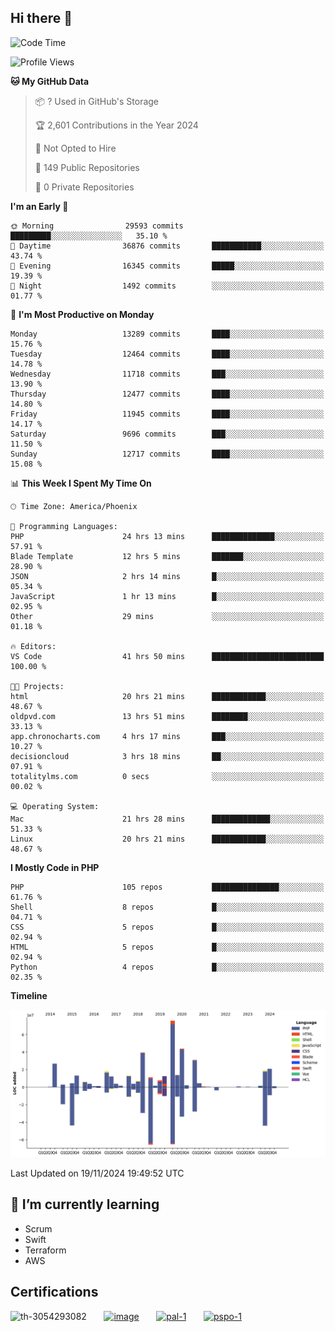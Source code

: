 ## Hi there 👋

<!--START_SECTION:waka-->
![Code Time](http://img.shields.io/badge/Code%20Time-10%2C361%20hrs%2046%20mins-blue)

![Profile Views](http://img.shields.io/badge/Profile%20Views-1-blue)

**🐱 My GitHub Data** 

> 📦 ? Used in GitHub's Storage 
 > 
> 🏆 2,601 Contributions in the Year 2024
 > 
> 🚫 Not Opted to Hire
 > 
> 📜 149 Public Repositories 
 > 
> 🔑 0 Private Repositories 
 > 
**I'm an Early 🐤** 

```text
🌞 Morning                29593 commits       █████████░░░░░░░░░░░░░░░░   35.10 % 
🌆 Daytime                36876 commits       ███████████░░░░░░░░░░░░░░   43.74 % 
🌃 Evening                16345 commits       █████░░░░░░░░░░░░░░░░░░░░   19.39 % 
🌙 Night                  1492 commits        ░░░░░░░░░░░░░░░░░░░░░░░░░   01.77 % 
```
📅 **I'm Most Productive on Monday** 

```text
Monday                   13289 commits       ████░░░░░░░░░░░░░░░░░░░░░   15.76 % 
Tuesday                  12464 commits       ████░░░░░░░░░░░░░░░░░░░░░   14.78 % 
Wednesday                11718 commits       ███░░░░░░░░░░░░░░░░░░░░░░   13.90 % 
Thursday                 12477 commits       ████░░░░░░░░░░░░░░░░░░░░░   14.80 % 
Friday                   11945 commits       ████░░░░░░░░░░░░░░░░░░░░░   14.17 % 
Saturday                 9696 commits        ███░░░░░░░░░░░░░░░░░░░░░░   11.50 % 
Sunday                   12717 commits       ████░░░░░░░░░░░░░░░░░░░░░   15.08 % 
```


📊 **This Week I Spent My Time On** 

```text
🕑︎ Time Zone: America/Phoenix

💬 Programming Languages: 
PHP                      24 hrs 13 mins      ██████████████░░░░░░░░░░░   57.91 % 
Blade Template           12 hrs 5 mins       ███████░░░░░░░░░░░░░░░░░░   28.90 % 
JSON                     2 hrs 14 mins       █░░░░░░░░░░░░░░░░░░░░░░░░   05.34 % 
JavaScript               1 hr 13 mins        █░░░░░░░░░░░░░░░░░░░░░░░░   02.95 % 
Other                    29 mins             ░░░░░░░░░░░░░░░░░░░░░░░░░   01.18 % 

🔥 Editors: 
VS Code                  41 hrs 50 mins      █████████████████████████   100.00 % 

🐱‍💻 Projects: 
html                     20 hrs 21 mins      ████████████░░░░░░░░░░░░░   48.67 % 
oldpvd.com               13 hrs 51 mins      ████████░░░░░░░░░░░░░░░░░   33.13 % 
app.chronocharts.com     4 hrs 17 mins       ███░░░░░░░░░░░░░░░░░░░░░░   10.27 % 
decisioncloud            3 hrs 18 mins       ██░░░░░░░░░░░░░░░░░░░░░░░   07.91 % 
totalitylms.com          0 secs              ░░░░░░░░░░░░░░░░░░░░░░░░░   00.02 % 

💻 Operating System: 
Mac                      21 hrs 28 mins      █████████████░░░░░░░░░░░░   51.33 % 
Linux                    20 hrs 21 mins      ████████████░░░░░░░░░░░░░   48.67 % 
```

**I Mostly Code in PHP** 

```text
PHP                      105 repos           ███████████████░░░░░░░░░░   61.76 % 
Shell                    8 repos             █░░░░░░░░░░░░░░░░░░░░░░░░   04.71 % 
CSS                      5 repos             █░░░░░░░░░░░░░░░░░░░░░░░░   02.94 % 
HTML                     5 repos             █░░░░░░░░░░░░░░░░░░░░░░░░   02.94 % 
Python                   4 repos             █░░░░░░░░░░░░░░░░░░░░░░░░   02.35 % 
```



**Timeline**

![Lines of Code chart](https://raw.githubusercontent.com/mikebronner/mikebronner/master/assets/bar_graph.png)


 Last Updated on 19/11/2024 19:49:52 UTC
<!--END_SECTION:waka-->

<!--
**mikebronner/mikebronner** is a ✨ _special_ ✨ repository because its `README.md` (this file) appears on your GitHub profile.

Here are some ideas to get you started:

- 🔭 I’m currently working on ...
- 🌱 I’m currently learning ...
- 👯 I’m looking to collaborate on ...
- 🤔 I’m looking for help with ...
- 💬 Ask me about ...
- 📫 How to reach me: ...
- 😄 Pronouns: ...
- ⚡ Fun fact: ...
-->

## 🌱 I’m currently learning

- Scrum
- Swift
- Terraform
- AWS

## Certifications

![th-3054293082](https://user-images.githubusercontent.com/1791050/208267034-c5006f82-ae89-41eb-9478-7106c5aba070.jpg)
&nbsp;&nbsp;&nbsp;&nbsp;&nbsp;
[![image](https://user-images.githubusercontent.com/1791050/208267032-13c8c426-f627-448d-b23e-e3dd74b6712a.png)](https://www.credly.com/users/mike-bronner)
&nbsp;&nbsp;&nbsp;&nbsp;&nbsp;
[![pal-1](https://github.com/mikebronner/mikebronner/assets/1791050/3384899a-848a-4e35-8cee-e35261b5ccce)](https://www.credly.com/users/mike-bronner)
&nbsp;&nbsp;&nbsp;&nbsp;&nbsp;
[![pspo-1](https://github.com/user-attachments/assets/7a6e28a4-7e44-4218-ba25-468d8c703864)](https://www.credly.com/users/mike-bronner)
